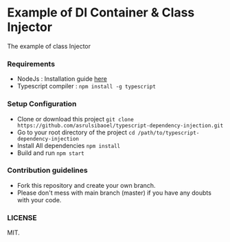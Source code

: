 # Example of DI Container & Class Injector #

The example of class Injector

### Requirements ###

* NodeJs : Installation guide [here](https://nodejs.org/en/download/package-manager/)  
* Typescript compiler : ``npm install -g typescript``

### Setup Configuration ###

* Clone or download this project
``git clone https://github.com/asrulsibaoel/typescript-dependency-injection.git``
* Go to your root directory of the project
``cd /path/to/typescript-dependency-injection``
* Install All dependencies
``npm install``
* Build and run
``npm start``

### Contribution guidelines ###

* Fork this repository and create your own branch.
* Please don't mess with main branch (master) if you have any doubts with your code.

### LICENSE ###
MIT.

